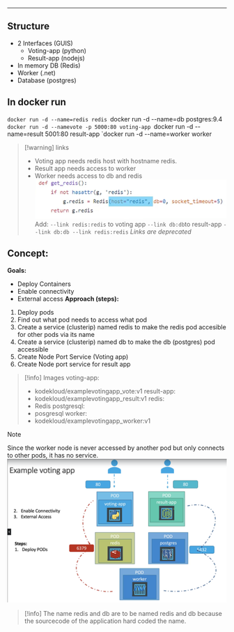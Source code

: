 ***
## Structure
- 2 Interfaces (GUIS)
	- Voting-app (python)
	- Result-app (nodejs)
- In memory DB (Redis)
- Worker (.net)
- Database (postgres)
## In docker run
`docker run -d --name=redis redis
`docker run -d --name=db postgres:9.4
`docker run -d --namevote -p 5000:80 voting-app
`docker run -d --name=result 5001:80 result-app
`docker run -d --name=worker worker
>[!warning] links
>- Voting app needs redis host with hostname redis.
>- Result app needs access to worker
>- Worker needs access to db and redis
>![Pasted image 20230524104928](docs/docker/resources/Pasted%20image%2020230524104928.png)
>Add:
>`--link redis:redis` to voting app
>`--link db:db`to result-app
>`--link db:db --link redis:redis` 
>*Links are deprecated*


## Concept:
**Goals:**
- Deploy Containers
- Enable connectivity
- External access
**Approach (steps):**
1. Deploy pods
2. Find out what pod needs to access what pod
3. Create a service (clusterip) named redis to make the redis pod accesible for other pods via its name
4. Create a service (clusterip) named db to make the db (postgres) pod accessible
5. Create Node Port Service (Voting app)
6. Create Node port service for result app
>[!info] Images
>voting-app:
>- kodekloud/examplevotingapp_vote:v1
>result-app:
>- kodekloud/examplevotingapp_result:v1
>redis:
>- Redis
>postgresql:
>- posgresql
>worker:
>- kodekloud/examplevotingapp_worker:v1

>[!note]
>Since the worker node is never accessed by another pod but only connects to other pods, it has no service.
![Pasted image 20230524105927](docs/docker/resources/Pasted%20image%2020230524105927.png)

> [!info]
> The name redis and db are to be named redis and db because the sourcecode of the application hard coded the name.